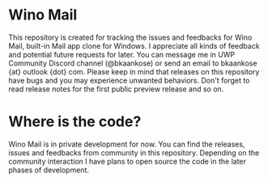 # Wino Mail
This repository is created for tracking the issues and feedbacks for Wino Mail, built-in Mail app clone for Windows. I appreciate all kinds of feedback and potential future requests for later. You can message me in UWP Community Discord channel (@bkaankose) or send an email to bkaankose {at} outlook {dot} com. Please keep in mind that releases on this repository have bugs and you may experience unwanted behaviors. Don't forget to read release notes for the first public preview release and so on.

# Where is the code?
Wino Mail is in private development for now. You can find the releases, issues and feedbacks from community in this repository. Depending on the community interaction I have plans to open source the code in the later phases of development.
